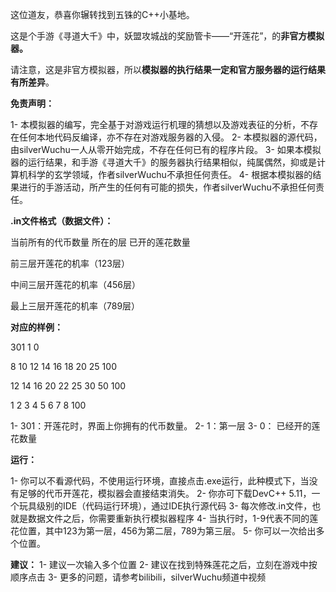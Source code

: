 这位道友，恭喜你辗转找到五铢的C++小基地。

这是个手游《寻道大千》中，妖盟攻城战的奖励管卡——“开莲花”，的**非官方模拟器。**

请注意，这是非官方模拟器，所以**模拟器的执行结果一定和官方服务器的运行结果有所差异**。

**免责声明：**

1- 本模拟器的编写，完全基于对游戏运行机理的猜想以及游戏表征的分析，不存在任何本地代码反编译，亦不存在对游戏服务器的入侵。
2- 本模拟器的源代码，由silverWuchu一人从零开始完成，不存在任何已有的程序片段。
3- 如果本模拟器的运行结果，和手游《寻道大千》的服务器执行结果相似，纯属偶然，抑或是计算机科学的玄学领域，作者silverWuchu不承担任何责任。
4- 根据本模拟器的结果进行的手游活动，所产生的任何有可能的损失，作者silverWuchu不承担任何责任。

**.in文件格式（数据文件）：**

当前所有的代币数量
所在的层 已开的莲花数量

前三层开莲花的机率（123层）

中间三层开莲花的机率（456层）

最上三层开莲花的机率（789层）

**对应的样例：**

301
1 0

8 10 12
14 16 18
20 25 100

12 14 16
20 22 25
30 50 100

1 2 3
4 5 6
7 8 100


1- 301：开莲花时，界面上你拥有的代币数量。
2- 1：第一层
3- 0： 已经开的莲花数量

**运行：**

1- 你可以不看源代码，不使用运行环境，直接点击.exe运行，此种模式下，当没有足够的代币开莲花，模拟器会直接结束消失。
2- 你亦可下载DevC++ 5.11，一个玩具级别的IDE（代码运行环境），通过IDE执行源代码
3- 每次修改.in文件，也就是数据文件之后，你需要重新执行模拟器程序
4- 当执行时，1-9代表不同的莲花位置，其中123为第一层，456为第二层，789为第三层。
5- 你可以一次给出多个位置。

**建议：**
1- 建议一次输入多个位置
2- 建议在找到特殊莲花之后，立刻在游戏中按顺序点击
3- 更多的问题，请参考bilibili，silverWuchu频道中视频
